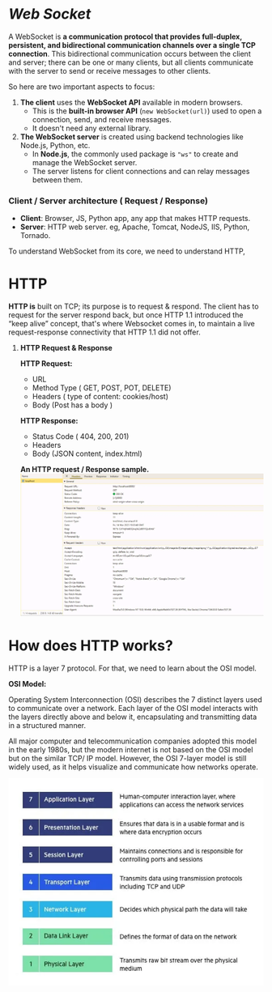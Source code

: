 # **_Web Socket_**

A WebSocket is **a communication protocol that provides full-duplex, persistent, and bidirectional communication channels over a single TCP connection**. This bidirectional communication occurs between the client and server; there can be one or many clients, but all clients communicate with the server to send or receive messages to other clients.

So here are two important aspects to focus:

1. **The client** uses the **WebSocket API** available in modern browsers.
   - This is the **built-in browser API** (`new WebSocket(url)`) used to open a connection, send, and receive messages.
   - It doesn't need any external library.
2. **The WebSocket server** is created using backend technologies like Node.js, Python, etc.
   - In **Node.js**, the commonly used package is `"ws"` to create and manage the WebSocket server.
   - The server listens for client connections and can relay messages between them.

### **Client / Server architecture ( Request / Response)**

- **Client**: Browser, JS, Python app, any app that makes HTTP requests.
- **Server**: HTTP web server. eg, Apache, Tomcat, NodeJS, IIS, Python, Tornado.

To understand WebSocket from its core, we need to understand HTTP,

# HTTP

**HTTP is** built on TCP; its purpose is to request & respond. The client has to request for the server respond back, but once HTTP 1.1 introduced the “keep alive” concept, that's where Websocket comes in, to maintain a live request-response connectivity that HTTP 1.1 did not offer.

1. **HTTP Request & Response**

   **HTTP Request:**

   - URL
   - Method Type ( GET, POST, POT, DELETE)
   - Headers ( type of content: cookies/host)
   - Body (Post has a body )

   **HTTP Response:**

   - Status Code ( 404, 200, 201)
   - Headers
   - Body (JSON content, index.html)

   **An HTTP request / Response sample.**
   ![alt text](./images/http%20request%20response.png)

# **How does HTTP works?**

HTTP is a layer 7 protocol. For that, we need to learn about the OSI model.

**OSI Model:**

Operating System Interconnection (OSI) describes the 7 distinct layers used to communicate over a network. Each layer of the OSI model interacts with the layers directly above and below it, encapsulating and transmitting data in a structured manner.

All major computer and telecommunication companies adopted this model in the early 1980s, but the modern internet is not based on the OSI model but on the similar TCP/ IP model. However, the OSI 7-layer model is still widely used, as it helps visualize and communicate how networks operate.

![alt text](./images/OSI%20Model.png)
